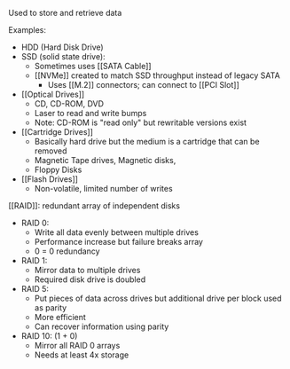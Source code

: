 Used to store and retrieve data

Examples:
- HDD (Hard Disk Drive)
- SSD (solid state drive): 
	- Sometimes uses [[SATA Cable]] 
	- [[NVMe]] created to match SSD throughput instead of legacy SATA
		- Uses [[M.2]] connectors; can connect to [[PCI Slot]]
- [[Optical Drives]]
	- CD, CD-ROM, DVD
	- Laser to read and write bumps
	- Note: CD-ROM is "read only" but rewritable versions exist
- [[Cartridge Drives]]
	- Basically hard drive but the medium is a cartridge that can be removed
	- Magnetic Tape drives, Magnetic disks, 
	- Floppy Disks 
- [[Flash Drives]]
	- Non-volatile, limited number of writes

[[RAID]]: redundant array of independent disks
- RAID 0:
	- Write all data evenly between multiple drives
	- Performance increase but failure breaks array
	- 0 = 0 redundancy
- RAID 1: 
	- Mirror data to multiple drives
	- Required disk drive is doubled
- RAID 5:
	- Put pieces of data across drives but additional drive per block used as parity
	- More efficient 
	- Can recover information using parity
- RAID 10: (1 + 0)
	- Mirror all RAID 0 arrays 
	- Needs at least 4x storage




